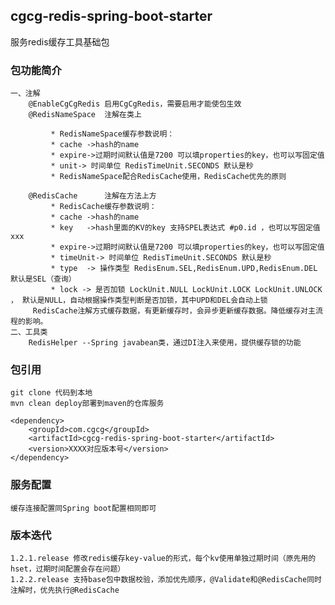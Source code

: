 ## cgcg-redis-spring-boot-starter
服务redis缓存工具基础包
### 包功能简介

    一、注解
        @EnableCgCgRedis 启用CgCgRedis，需要启用才能使包生效
        @RedisNameSpace  注解在类上
            
             * RedisNameSpace缓存参数说明：
             * cache ->hash的name
             * expire->过期时间默认值是7200 可以填properties的key，也可以写固定值
             * unit-> 时间单位 RedisTimeUnit.SECONDS 默认是秒
             * RedisNameSpace配合RedisCache使用，RedisCache优先的原则
            
        @RedisCache      注解在方法上方
             * RedisCache缓存参数说明：
             * cache ->hash的name
             * key   ->hash里面的KV的key 支持SPEL表达式 #p0.id ，也可以写固定值 xxx
             * expire->过期时间默认值是7200 可以填properties的key，也可以写固定值
             * timeUnit-> 时间单位 RedisTimeUnit.SECONDS 默认是秒
             * type  -> 操作类型 RedisEnum.SEL,RedisEnum.UPD,RedisEnum.DEL 默认是SEL（查询）
             * lock -> 是否加锁 LockUnit.NULL LockUnit.LOCK LockUnit.UNLOCK ， 默认是NULL，自动根据操作类型判断是否加锁，其中UPD和DEL会自动上锁
         RedisCache注解方式缓存数据，有更新缓存时，会异步更新缓存数据。降低缓存对主流程的影响。
    二、工具类
        RedisHelper --Spring javabean类，通过DI注入来使用，提供缓存锁的功能
        
### 包引用
    
    git clone 代码到本地
    mvn clean deploy部署到maven的仓库服务
    
    <dependency>
        <groupId>com.cgcg</groupId>
        <artifactId>cgcg-redis-spring-boot-starter</artifactId>
        <version>XXXX对应版本号</version>    
    </dependency>
    
### 服务配置
    
    缓存连接配置同Spring boot配置相同即可
      
      

### 版本迭代
    1.2.1.release 修改redis缓存key-value的形式，每个kv使用单独过期时间（原先用的hset，过期时间配置会存在问题）
    1.2.2.release 支持base包中数据校验，添加优先顺序，@Validate和@RedisCache同时注解时，优先执行@RedisCache
